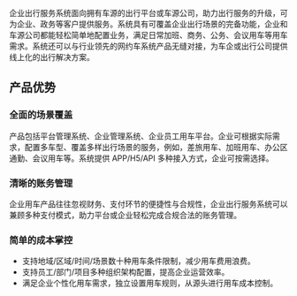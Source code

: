 企业出行服务系统面向拥有车源的出行平台或车源公司，助力出行服务的升级，可为企业、政务等客户提供服务。系统具有可覆盖企业出行场景的完备功能，企业和车源公司都能轻松简单地配置业务，满足日常加班、商务、公务、会议用车等用车需求。系统还可以与行业领先的网约车系统产品无缝对接，为车企或出行公司提供线上化的出行解决方案。

## 产品优势
### 全面的场景覆盖
产品包括平台管理系统、企业管理系统、企业员工用车平台。企业可根据实际需求，配置多车型、覆盖多样出行场景的服务，例如，差旅用车、加班用车、办公区通勤、会议用车等。系统提供 APP/H5/API 多种接入方式，企业可按需选择。

### 清晰的账务管理
企业用车产品往往忽视财务、支付环节的便捷性与合规性，企业出行服务系统可以兼顾多种支付模式，助力平台或企业轻松完成合规合法的账务管理。

### 简单的成本掌控
- 支持地域/区域/时间/场景数十种用车条件限制，减少用车费用浪费。
- 支持员工/部门/项目多种组织架构配置，提高企业运营效率。
- 满足企业个性化用车需求，独立设置用车规则，从源头进行用车成本控制。
